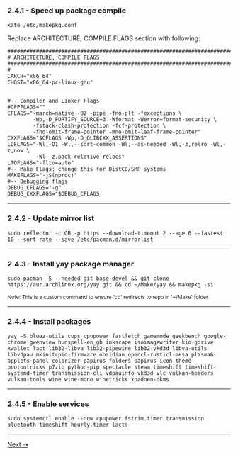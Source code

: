 ### 2.4.1 - Speed up package compile

```
kate /etc/makepkg.conf
```

Replace ARCHITECTURE, COMPILE FLAGS section with following:

```
#########################################################################
# ARCHITECTURE, COMPILE FLAGS
#########################################################################
#
CARCH="x86_64"
CHOST="x86_64-pc-linux-gnu"


#-- Compiler and Linker Flags
#CPPFLAGS=""
CFLAGS="-march=native -O2 -pipe -fno-plt -fexceptions \
        -Wp,-D_FORTIFY_SOURCE=3 -Wformat -Werror=format-security \
        -fstack-clash-protection -fcf-protection \
        -fno-omit-frame-pointer -mno-omit-leaf-frame-pointer"
CXXFLAGS="$CFLAGS -Wp,-D_GLIBCXX_ASSERTIONS"
LDFLAGS="-Wl,-O1 -Wl,--sort-common -Wl,--as-needed -Wl,-z,relro -Wl,-z,now \
         -Wl,-z,pack-relative-relocs"
LTOFLAGS="-flto=auto"
#-- Make Flags: change this for DistCC/SMP systems
MAKEFLAGS="-j$(nproc)"
#-- Debugging flags
DEBUG_CFLAGS="-g"
DEBUG_CXXFLAGS="$DEBUG_CFLAGS
```

---
### 2.4.2 - Update mirror list

```
sudo reflector -c GB -p https --download-timeout 2 --age 6 --fastest 10 --sort rate --save /etc/pacman.d/mirrorlist
```

---
### 2.4.3 - Install yay package manager

```
sudo pacman -S --needed git base-devel && git clone https://aur.archlinux.org/yay.git && cd ~/Make/yay && makepkg -si
```

<sub> Note: This is a custom command to ensure 'cd' redirects to repo in '~/Make' folder </sub>

---
### 2.4.4 - Install packages

```
yay -S bluez-utils cups cpupower fastfetch gamemode geekbench google-chrome gwenview hunspell-en_gb inkscape isoimagewriter kio-gdrive kwallet lact lib32-libva lib32-pipewire lib32-vkd3d libva-utils libvdpau mkinitcpio-firmware obsidian opencl-rusticl-mesa plasma6-applets-panel-colorizer papirus-folders papirus-icon-theme protontricks p7zip python-pip spectacle steam timeshift timeshift-systemd-timer transmission-cli vdpauinfo vkd3d vlc vulkan-headers vulkan-tools wine wine-mono winetricks xpadneo-dkms
```

---
### 2.4.5 - Enable services

```
sudo systemctl enable --now cpupower fstrim.timer transmission bluetooth timeshift-hourly.timer lactd
```

---

[Next ⇢](2.5%20-%20Miscellaneous%20steps%20then%20reboot.md)
